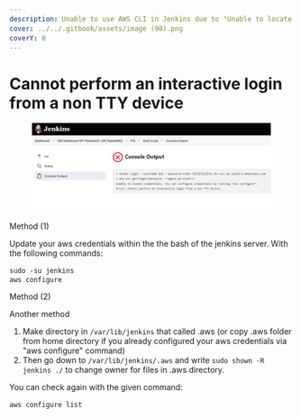 ```yaml
---
description: Unable to use AWS CLI in Jenkins due to "Unable to locate credentials" error
cover: ../../.gitbook/assets/image (90).png
coverY: 0
---
```


# Cannot perform an interactive login from a non TTY device

<figure><img src="../../.gitbook/assets/image (89).png" alt=""><figcaption></figcaption></figure>

Method (1)

Update your aws credentials within the the bash of the jenkins server. With the following commands:

```
sudo -su jenkins
aws configure
```



Method (2)

Another method

1. Make directory in `/var/lib/jenkins` that called .aws (or copy .aws folder from home directory if you already configured your aws credentials via "aws configure" command)
2. Then go down to `/var/lib/jenkins/.aws` and write `sudo shown -R jenkins ./` to change owner for files in .aws directory.



You can check again with the given command:&#x20;

```
aws configure list
```
